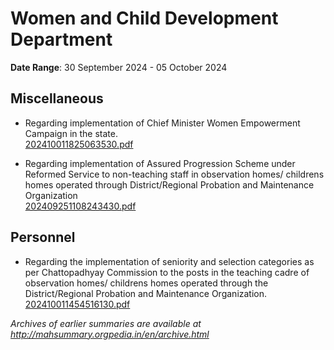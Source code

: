 # Women and Child Development Department

**Date Range**: 30 September 2024 - 05 October 2024


## Miscellaneous
- Regarding implementation of Chief Minister Women Empowerment Campaign in the state.\
  [202410011825063530.pdf](https://gr.maharashtra.gov.in/Site/Upload/Government%20Resolutions/English/202410011825063530.pdf)

- Regarding implementation of Assured Progression Scheme under Reformed Service to non-teaching staff in observation homes/ childrens homes operated through District/Regional Probation and Maintenance Organization\
  [202409251108243430.pdf](https://gr.maharashtra.gov.in/Site/Upload/Government%20Resolutions/English/202409251108243430.pdf)

## Personnel
- Regarding the implementation of seniority and selection categories as per Chattopadhyay Commission to the posts in the teaching cadre of observation homes/ childrens homes operated through the District/Regional Probation and Maintenance Organization.\
  [202410011454516130.pdf](https://gr.maharashtra.gov.in/Site/Upload/Government%20Resolutions/English/202410011454516130.pdf)


*Archives of earlier summaries are available at http://mahsummary.orgpedia.in/en/archive.html*